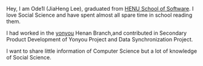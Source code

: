 Hey, I am Ode1l (JiaHeng Lee), graduated from [HENU School of Software](http://software.henu.edu.cn/). I love Social Science and have spent almost all spare time in school reading them.

I had worked in the [yonyou](https://www.yonyou.com/) Henan Branch,and contributed in Secondary Product Development of Yonyou Project and Data Synchronization Project.

I want to share little information of Computer Science but a lot of knowledge of Social Science.